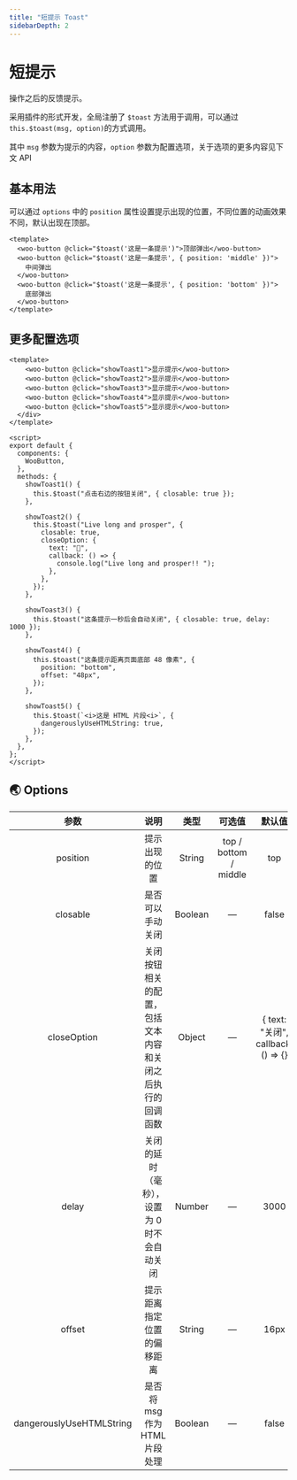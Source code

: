 ```yaml
---
title: "短提示 Toast"
sidebarDepth: 2
---
```


# 短提示

操作之后的反馈提示。

采用插件的形式开发，全局注册了 `$toast` 方法用于调用，可以通过`this.$toast(msg, option)`的方式调用。

其中 `msg` 参数为提示的内容，`option` 参数为配置选项，关于选项的更多内容见下文 API

## 基本用法

可以通过 `options` 中的 `position` 属性设置提示出现的位置，不同位置的动画效果不同，默认出现在顶部。

<ClientOnly>
<toast-demo/>
</ClientOnly>

```vue
<template>
  <woo-button @click="$toast('这是一条提示')">顶部弹出</woo-button>
  <woo-button @click="$toast('这是一条提示', { position: 'middle' })">
    中间弹出
  </woo-button>
  <woo-button @click="$toast('这是一条提示', { position: 'bottom' })">
    底部弹出
  </woo-button>
</template>
```

## 更多配置选项

<ClientOnly>
<toast-demo-option/>
</ClientOnly>

```vue
<template>
    <woo-button @click="showToast1">显示提示</woo-button>
    <woo-button @click="showToast2">显示提示</woo-button>
    <woo-button @click="showToast3">显示提示</woo-button>
    <woo-button @click="showToast4">显示提示</woo-button>
    <woo-button @click="showToast5">显示提示</woo-button>
  </div>
</template>

<script>
export default {
  components: {
    WooButton,
  },
  methods: {
    showToast1() {
      this.$toast("点击右边的按钮关闭", { closable: true });
    },

    showToast2() {
      this.$toast("Live long and prosper", {
        closable: true,
        closeOption: {
          text: "🖖",
          callback: () => {
            console.log("Live long and prosper!! ");
          },
        },
      });
    },

    showToast3() {
      this.$toast("这条提示一秒后会自动关闭", { closable: true, delay: 1000 });
    },

    showToast4() {
      this.$toast("这条提示距离页面底部 48 像素", {
        position: "bottom",
        offset: "48px",
      });
    },

    showToast5() {
      this.$toast(`<i>这是 HTML 片段<i>`, {
        dangerouslyUseHTMLString: true,
      });
    },
  },
};
</script>
```

## 🌏 Options

|           参数           |                           说明                           |  类型   |        可选值         |               默认值               |
| :----------------------: | :------------------------------------------------------: | :-----: | :-------------------: | :--------------------------------: |
|         position         |                      提示出现的位置                      | String  | top / bottom / middle |                top                 |
|         closable         |                     是否可以手动关闭                     | Boolean |           —           |               false                |
|       closeOption        | 关闭按钮相关的配置，包括文本内容和关闭之后执行的回调函数 | Object  |           —           | { text: "关闭", callback: () => {} |
|          delay           |       关闭的延时（毫秒），设置为 0 时不会自动关闭        | Number  |           —           |                3000                |
|          offset          |                提示距离指定位置的偏移距离                | String  |           —           |                16px                |
| dangerouslyUseHTMLString |              是否将 msg 作为 HTML 片段处理               | Boolean |           —           |               false                |
